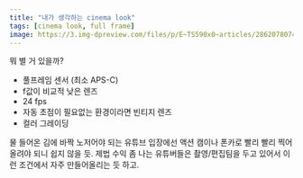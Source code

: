 ```yaml
---
title: "내가 생각하는 cinema look"
tags: [cinema look, full frame]
image: https://3.img-dpreview.com/files/p/E~TS590x0~articles/2862078074/Beauty/IMG_0039.acr.jpeg
---
```


뭐 별 거 있을까?

- 풀프레임 센서 (최소 APS-C)
- f값이 비교적 낮은 렌즈
- 24 fps
- 자동 초점이 필요없는 환경이라면 빈티지 렌즈
- 컬러 그레이딩

물 들어온 김에 바짝 노저어야 되는 유튜브 입장에선 액션 캠이나 폰카로 빨리 빨리 찍어 올려야 되니 쉽지 않을 듯. 제법 수익 좀 나는 유튜버들은 촬영/편집팀을 두고 있어서 이런 조건에서 자주 만들어올리는 듯 하고. 